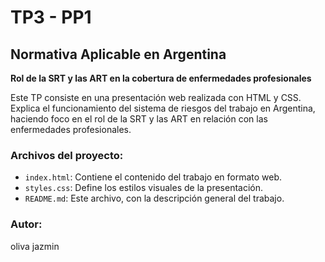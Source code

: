 # TP3 - PP1 

## Normativa Aplicable en Argentina  
**Rol de la SRT y las ART en la cobertura de enfermedades profesionales**

Este TP consiste en una presentación web realizada con HTML y CSS. Explica el funcionamiento del sistema de riesgos del trabajo en Argentina, haciendo foco en el rol de la SRT y las ART en relación con las enfermedades profesionales.

### Archivos del proyecto:
- `index.html`: Contiene el contenido del trabajo en formato web.
- `styles.css`: Define los estilos visuales de la presentación.
- `README.md`: Este archivo, con la descripción general del trabajo.

### Autor:
oliva jazmin
